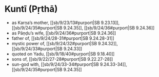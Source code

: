 # Kuntī (Pṛthā)

* as Karṇa’s mother, [[sb/9/23/13#purport|SB 9.23.13]], [[sb/9/24/35#purport|SB 9.24.35]], [[sb/9/24/36#purport|SB 9.24.36]]
* as Pāṇḍu’s wife, [[sb/9/24/36#purport|SB 9.24.36]]
* father of, [[sb/9/24/28-31#purport|SB 9.24.28-31]]
* mystic power of, [[sb/9/24/32#purport|SB 9.24.32]], [[sb/9/24/33#purport|SB 9.24.33]]
* quoted on Yadu, [[sb/9/18/40#purport|SB 9.18.40]]
* sons of, [[sb/9/22/27-28#purport|SB 9.22.27-28]]
* sun-god with, [[sb/9/24/33-34#purport|SB 9.24.33-34]], [[sb/9/24/35#purport|SB 9.24.35]]
